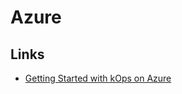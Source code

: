 # Azure

## Links

- [Getting Started with kOps on Azure](https://kops.sigs.k8s.io/getting_started/azure/)
